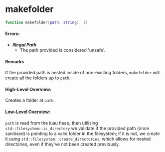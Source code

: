 
# makefolder

```lua
function makefolder(path: string): ()
```

#### Errors:

* _**Illegal Path**_
  * The path provided is considered 'unsafe'.

#### Remarks

If the provided path is nested inside of non-existing folders, `makefolder` will create all the folders up to `path`.

#### High-Level Overview:

Creates a folder at `path`.

#### Low-Level Overview:

`path` is read from the luau heap, then utilising `std::filesystem::is_directory` we validate if the provided path (once sanitised) is pointing to a valid folder in the filesystem; if it is not, we create it using `std::filesystem::create_directories`, which allows for nested directories, even if they've not been created previously.
